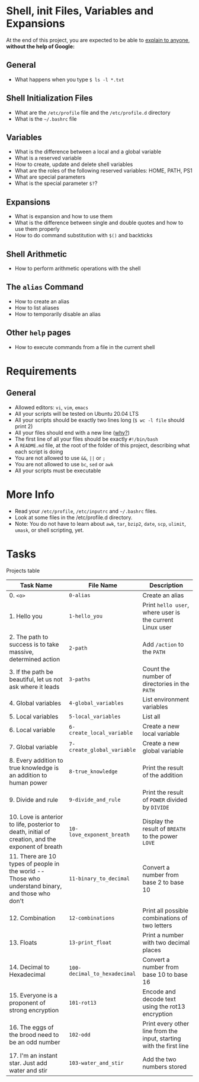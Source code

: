 # Shell, init Files, Variables and Expansions
At the end of this project, you are expected to be able to [explain to anyone](https://fs.blog/feynman-learning-technique/?fbclid=IwAR2K5_BGPVo0QjJXkOIIqNsqcXK4lTskPWJvA0asKQIGtCPWaQBdKmj1Ztg),
**without the help of Google:**

## General
* What happens when you type `$ ls -l *.txt`

## Shell Initialization Files
* What are the `/etc/profile` file and the `/etc/profile.d` directory
* What is the `~/.bashrc` file

## Variables
* What is the difference between a local and a global variable
* What is a reserved variable
* How to create, update and delete shell variables
* What are the roles of the following reserved variables: HOME, PATH, PS1
* What are special parameters
* What is the special parameter `$?`?

## Expansions
* What is expansion and how to use them
* What is the difference between single and double quotes and how to use them properly
* How to do command substitution with `$()` and backticks

## Shell Arithmetic
* How to perform arithmetic operations with the shell

## The `alias` Command
* How to create an alias
* How to list aliases
* How to temporarily disable an alias

## Other `help` pages
* How to execute commands from a file in the current shell

# Requirements
## General
* Allowed editors: `vi`, `vim`, `emacs`
* All your scripts will be tested on Ubuntu 20.04 LTS
* All your scripts should be exactly two lines long (`$ wc -l file` should print 2)
* All your files should end with a new line ([why?](https://unix.stackexchange.com/questions/18743/whats-the-point-in-adding-a-new-line-to-the-end-of-a-file/18789))
* The first line of all your files should be exactly `#!/bin/bash`
* A `README.md` file, at the root of the folder of this project, describing what each script is doing
* You are not allowed to use `&&`, `||` or `;`
* You are not allowed to use `bc`, `sed` or `awk`
* All your scripts must be executable

# More Info
* Read your `/etc/profile`, `/etc/inputrc` and `~/.bashrc` files.
* Look at some files in the /etc/profile.d directory.
* Note: You do not have to learn about `awk`, `tar`, `bzip2`, `date`, `scp`, `ulimit`, `umask`, or shell scripting, yet.

# Tasks
Projects table

| Task Name  | File Name | Description |
| --------------- | ------------------------------ |---------------------------------------------------------------|
| 0. `<o>`  | `0-alias`  | Create an alias |
| 1. Hello you | `1-hello_you` | Print `hello user`, where user is the current Linux user |
| 2. The path to success is to take massive, determined action | `2-path` | Add `/action` to the `PATH` |
| 3. If the path be beautiful, let us not ask where it leads | `3-paths` | Count the number of directories in the `PATH` |
| 4. Global variables | `4-global_variables` | List environment variables |
| 5. Local variables | `5-local_variables` | List all |
| 6. Local variable | `6-create_local_variable` | Create a new local variable |
| 7. Global variable | `7-create_global_variable` | Create a new global variable |
| 8. Every addition to true knowledge is an addition to human power | `8-true_knowledge` | Print the result of the addition |
| 9. Divide and rule | `9-divide_and_rule` | Print the result of `POWER` divided by `DIVIDE` |
| 10. Love is anterior to life, posterior to death, initial of creation, and the exponent of breath | `10-love_exponent_breath` | Display the result of `BREATH` to the power `LOVE` |
| 11. There are 10 types of people in the world -- Those who understand binary, and those who don't | `11-binary_to_decimal` | Convert a number from base 2 to base 10 |
| 12. Combination | `12-combinations` | Print all possible combinations of two letters |
| 13. Floats | `13-print_float` | Print a number with two decimal places |
| 14. Decimal to Hexadecimal | `100-decimal_to_hexadecimal` | Convert a number from base 10 to base 16 |
| 15. Everyone is a proponent of strong encryption | `101-rot13` | Encode and decode text using the rot13 encryption |
| 16. The eggs of the brood need to be an odd number | `102-odd` | Print every other line from the input, starting with the first line |
| 17. I'm an instant star. Just add water and stir | `103-water_and_stir` | Add the two numbers stored |
